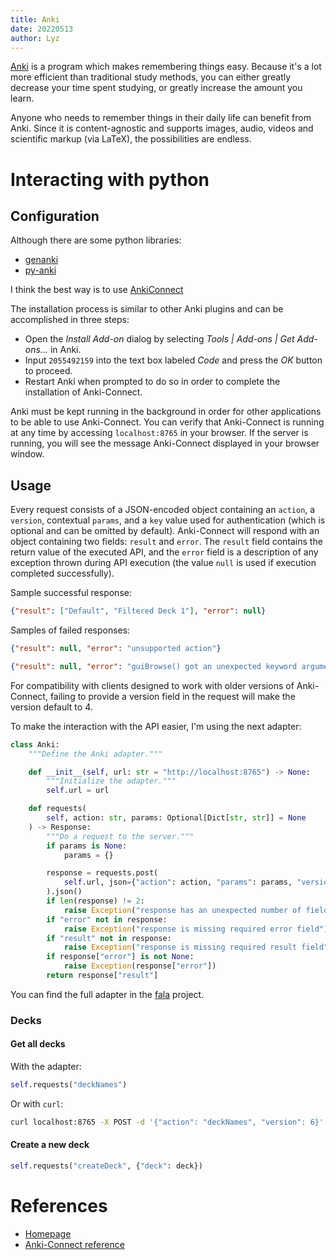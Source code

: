```yaml
---
title: Anki
date: 20220513
author: Lyz
---
```


[Anki](https://apps.ankiweb.net/) is a program which makes remembering things
easy. Because it's a lot more efficient than traditional study methods, you can
either greatly decrease your time spent studying, or greatly increase the amount
you learn.

Anyone who needs to remember things in their daily life can benefit from Anki.
Since it is content-agnostic and supports images, audio, videos and scientific
markup (via LaTeX), the possibilities are endless.

# Interacting with python

## Configuration

Although there are some python libraries:

* [genanki](https://github.com/kerrickstaley/genanki)
* [py-anki](https://pypi.org/project/py-anki/)

I think the best way is to use [AnkiConnect](https://foosoft.net/projects/anki-connect/)

The installation process is similar to other Anki plugins and can be accomplished in three steps:

* Open the *Install Add-on* dialog by selecting *Tools | Add-ons | Get
    Add-ons...* in Anki.
* Input `2055492159` into the text box labeled *Code* and press the *OK* button to
    proceed.
* Restart Anki when prompted to do so in order to complete the installation of
    Anki-Connect.

Anki must be kept running in the background in order for other applications to
be able to use Anki-Connect. You can verify that Anki-Connect is running at any
time by accessing `localhost:8765` in your browser. If the server is running, you
will see the message Anki-Connect displayed in your browser window.

## Usage

Every request consists of a JSON-encoded object containing an `action`,
a `version`, contextual `params`, and a `key` value used for authentication (which is optional
and can be omitted by default). Anki-Connect will respond with an object
containing two fields: `result` and `error`. The `result` field contains the return
value of the executed API, and the `error` field is a description of any exception
thrown during API execution (the value `null` is used if execution completed
successfully).

Sample successful response:

```json
{"result": ["Default", "Filtered Deck 1"], "error": null}
```

Samples of failed responses:

```json
{"result": null, "error": "unsupported action"}

{"result": null, "error": "guiBrowse() got an unexpected keyword argument 'foobar'"}
```

For compatibility with clients designed to work with older versions of
Anki-Connect, failing to provide a version field in the request will make the
version default to 4.

To make the interaction with the API easier, I'm using the next adapter:

```python
class Anki:
    """Define the Anki adapter."""

    def __init__(self, url: str = "http://localhost:8765") -> None:
        """Initialize the adapter."""
        self.url = url

    def requests(
        self, action: str, params: Optional[Dict[str, str]] = None
    ) -> Response:
        """Do a request to the server."""
        if params is None:
            params = {}

        response = requests.post(
            self.url, json={"action": action, "params": params, "version": 6}
        ).json()
        if len(response) != 2:
            raise Exception("response has an unexpected number of fields")
        if "error" not in response:
            raise Exception("response is missing required error field")
        if "result" not in response:
            raise Exception("response is missing required result field")
        if response["error"] is not None:
            raise Exception(response["error"])
        return response["result"]
```

You can find the full adapter in the [fala](https://github.com/lyz-code/fala)
project.

### Decks

#### Get all decks

With the adapter:

```python
self.requests("deckNames")
```

Or with `curl`:

```bash
curl localhost:8765 -X POST -d '{"action": "deckNames", "version": 6}'
```

#### Create a new deck

```python
self.requests("createDeck", {"deck": deck})
```

# References

* [Homepage](https://apps.ankiweb.net/)
* [Anki-Connect reference](https://foosoft.net/projects/anki-connect/)
